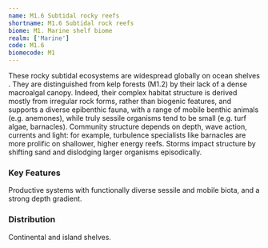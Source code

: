 ```yaml
---
name: M1.6 Subtidal rocky reefs
shortname: M1.6 Subtidal rock reefs
biome: M1. Marine shelf biome
realm: ['Marine']
code: M1.6
biomecode: M1
---
```


These rocky subtidal ecosystems are widespread globally on  ocean shelves . They are distinguished from kelp forests (M1.2) by their lack of a dense macroalgal canopy. Indeed, their complex habitat structure is derived mostly from irregular rock forms, rather than biogenic features, and supports a diverse epibenthic fauna, with a range of mobile benthic animals (e.g. anemones), while truly sessile organisms tend to be small (e.g. turf algae, barnacles). Community structure depends on depth, wave action, currents and light: for example, turbulence specialists like barnacles are more prolific on shallower, higher energy reefs. Storms impact structure by shifting sand and dislodging larger organisms episodically.

### Key Features

Productive systems with functionally diverse sessile and mobile biota, and a strong depth gradient.

### Distribution

Continental and island shelves.
